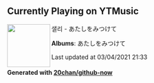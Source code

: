 ## Currently Playing on YTMusic

[<img align="left" width="100" src="https://lh3.googleusercontent.com/CGDE57eog7w1-x0uvhMLidPiBeweGHBWXJETJaG6r7BN5Z5S-hRYlUgbD4AzYXPEVhk4D7LLTBBdjVQ">](https://music.youtube.com/watch?v=qPq4U17cMjE)

샐리 - あたしをみつけて

**Albums**: あたしをみつけて

Last updated at 03/04/2021 21:33

#### Generated with [20chan/github-now](https://github.com/20chan/github-now)


<!--
**20chan/20chan** is a ✨ _special_ ✨ repository because its `README.md` (this file) appears on your GitHub profile.

Here are some ideas to get you started:

- 🔭 I’m currently working on ...
- 🌱 I’m currently learning ...
- 👯 I’m looking to collaborate on ...
- 🤔 I’m looking for help with ...
- 💬 Ask me about ...
- 📫 How to reach me: ...
- 😄 Pronouns: ...
- ⚡ Fun fact: ...
-->
